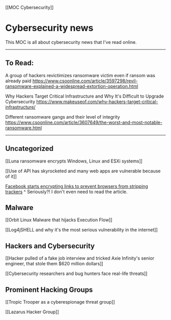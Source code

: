 [[MOC Cybersecurity]]

# Cybersecurity news
This MOC is all about cybersecurity news that I've read online.

---
## To Read:
A group of hackers revictimizes ransomware victim even if ransom was already paid
https://www.csoonline.com/article/3597298/revil-ransomware-explained-a-widespread-extortion-operation.html

Why Hackers Target Critical Infrastructure and Why It's Difficult to Upgrade Cybersecurity
https://www.makeuseof.com/why-hackers-target-critical-infrastructure/

Different ransomware gangs and their level of integrity 
https://www.csoonline.com/article/3607649/the-worst-and-most-notable-ransomware.html

---
## Uncategorized


[[Luna ransomware encrypts Windows, Linux and ESXi systems]]

[[Use of API has skyrocketed and many web apps are vulnerable because of it]]

[Facebook starts encrypting links to prevent browsers from stripping trackers](https://www.ghacks.net/2022/07/17/facebook-has-started-to-encrypt-links-to-counter-privacy-improving-url-stripping/)
^ Seriously?! I don't even need to read the article. 

## Malware

[[Orbit Linux Malware that hijacks Execution Flow]]


[[Log4jSHELL and why it's the most serious vulnerability in the internet]]



## Hackers and Cybersecurity


[[Hacker pulled of a fake job  interview and tricked Axie Infinity's senior engineer, that stole them $620 million dollars]]


[[Cybersecurity researchers and bug hunters face real-life threats]]




## Prominent Hacking Groups


[[Tropic Trooper as a cyberespionage threat group]]


[[Lazarus Hacker Group]]












